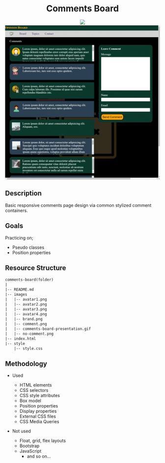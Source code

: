 <div align=center>
	<h1>Comments Board</h1>
</div>

<div align="center">
	<a href="https://ehkarabas.github.io/html-css-exercises/comments-board/">
		<img src="https://img.shields.io/badge/live-%23.svg?&style=for-the-badge&logo=www&logoColor=white%22&color=black">
	</a>
	<br>
	<img src="./images/comments-board-presentation.gif"/>
</div>

## Description

Basic responsive comments page design via common stylized comment containers. 

## Goals

Practicing on; 

* Pseudo classes
* Position properties
 

## Resource Structure 

```
comments-board(folder)
|
|-- README.md
|-- images
|   |-- avatar1.png
|   |-- avatar2.png
|   |-- avatar3.png
|   |-- avatar4.png
|   |-- brand.png
|   |-- comment.png
|   |-- comments-board-presentation.gif
|   |-- no-comment.png
|-- index.html
|-- style
    |-- style.css
```


## Methodology

* Used

	* HTML elements
	* CSS selectors
	* CSS style attributes
	* Box model
	* Position properties
	* Display properties
	* External CSS files
	* CSS Media Queries


* Not used

	* Float, grid, flex layouts
	* Bootstrap
	* JavaScript
		* and so on...


